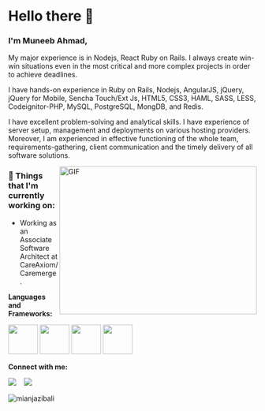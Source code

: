 # Hello there 👋 

### I'm Muneeb Ahmad, 

My major experience is in Nodejs, React Ruby on Rails. I always create win-win situations even in the most critical and more complex projects in order to achieve deadlines.

I have hands-on experience in Ruby on Rails, Nodejs, AngularJS, jQuery, jQuery for Mobile, Sencha Touch/Ext Js, HTML5, CSS3, HAML, SASS, LESS, Codeignitor-PHP, MySQL, PostgreSQL, MongDB, and Redis.

I have excellent problem-solving and analytical skills. I have experience of server setup, management and deployments on various hosting providers. Moreover, I am experienced in effective functioning of the whole team, requirements-gathering, client communication and the timely delivery of all software solutions.

<img align="right" alt="GIF" src="https://github.com/VatanaChhorn/VatanaChhorn/blob/master/image_processing20200107-3552-13pkkb4.gif" width="400" height="300" />

### 💼  Things that I'm currently working on: 
* Working as an Associate Software Architect at CareAxiom/Caremerge.

 **Languages and Frameworks:**
<p align="left">
  <img src="https://img.icons8.com/color/240/000000/nodejs.png" width="60"/>
  <img src="https://img.icons8.com/color/240/000000/javascript.png" width="60"/>
  <img src="https://img.icons8.com/plasticine/100/000000/react.png" width="60"/>
  <img src="https://img.icons8.com/dusk/64/000000/ruby-programming-language.png" width="60"/>
</p>

**Connect with me:**
<p align="left">
  <a href="https://www.linkedin.com/in/muneeb-fastian/"><img src="https://img.shields.io/badge/linkedin-%230077B5.svg?&style=for-the-badge&logo=linkedin&logoColor=white" /></a>
  &nbsp;&nbsp;
  <a href="https://web.facebook.com/muneebfastian"><img src="https://img.shields.io/badge/facebook-4267B2.svg?style=for-the-badge&logo=facebook&logoColor=white" /></a>
  &nbsp;&nbsp;
</p>

<img src="https://komarev.com/ghpvc/?username=mianjazibali" alt="mianjazibali" />
